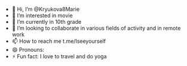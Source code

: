 - 👋 Hi, I’m @Kryukova8Marie
- 👀 I’m interested in movie
- 🌱 I’m currently in 10th grade
- 💞️ I’m looking to collaborate in various fields of activity and in remote work
- 📫 How to reach me t.me/Iseeyourself
- 😄 Pronouns:
- ⚡ Fun fact: I love to travel and do yoga

<!---
Kryukova8Marie/Kryukova8Marie is a ✨ special ✨ repository because its `README.md` (this file) appears on your GitHub profile.
You can click the Preview link to take a look at your changes.
--->
